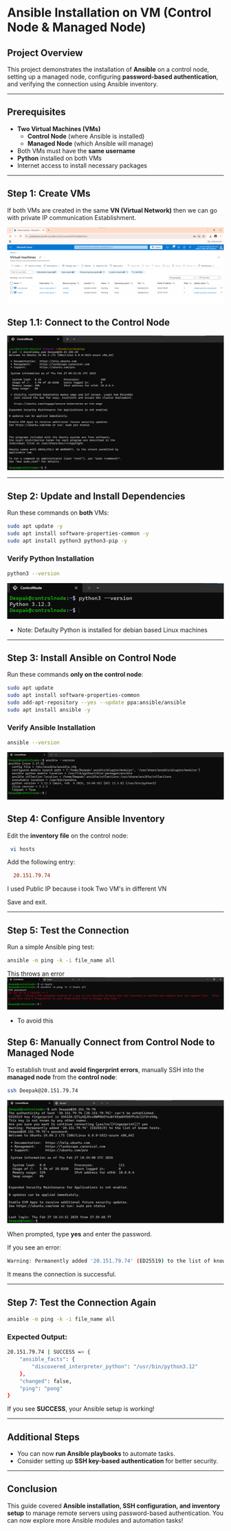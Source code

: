 # Ansible Installation on VM (Control Node & Managed Node)

## Project Overview
This project demonstrates the installation of **Ansible** on a control node, setting up a managed node, configuring **password-based authentication**, and verifying the connection using Ansible inventory.

---
## Prerequisites
- **Two Virtual Machines (VMs)** 
  - **Control Node** (where Ansible is installed)
  - **Managed Node** (which Ansible will manage)
- Both VMs must have the **same username**
- **Python** installed on both VMs
- Internet access to install necessary packages

---
## Step 1: Create VMs 
If both VMs are created in the same **VN (Virtual Network)** then we can go with private IP communication Establishment.
 
 ![](Images/1.png)

 ## Step 1.1: Connect to the Control Node
  ![](Images/2.png)



---
## Step 2: Update and Install Dependencies
Run these commands on **both** VMs:

```sh
sudo apt update -y
sudo apt install software-properties-common -y
sudo apt install python3 python3-pip -y
```
### Verify Python Installation
```sh
python3 --version
```
  ![](Images/3.png)
  
- Note: Defaulty Python is installed for debian based Linux machines 


---
## Step 3: Install Ansible on Control Node
Run these commands **only on the control node**:

```sh
sudo apt update
sudo apt install software-properties-common
sudo add-apt-repository --yes --update ppa:ansible/ansible
sudo apt install ansible -y
```

### Verify Ansible Installation
```sh
ansible --version
```
  ![](Images/4.png)

## Step 4: Configure Ansible Inventory
Edit the **inventory file** on the control node:

```sh
 vi hosts
```
Add the following entry:

```ini
  20.151.79.74
```
I used Public IP because i took Two VM's in different VN

Save and exit.

---

## Step 5: Test the Connection
Run a simple Ansible ping test:

```sh
ansible -m ping -k -i file_name all
```
This throws an error 
  ![](Images/5.png)
 
-  To avoid this

## Step 6: Manually Connect from Control Node to Managed Node
To establish trust and **avoid fingerprint errors**, manually SSH into the **managed node** from 
the **control node**:

```sh
ssh Deepak@20.151.79.74
```
  ![](Images/6.png)

When prompted, type **yes** and enter the password.

If you see an error:
```sh
Warning: Permanently added '20.151.79.74' (ED25519) to the list of known hosts.
```
It means the connection is successful.

---
## Step 7: Test the Connection Again

```sh
ansible -m ping -k -i file_name all
```


### Expected Output:
```sh
20.151.79.74 | SUCCESS => {
    "ansible_facts": {
        "discovered_interpreter_python": "/usr/bin/python3.12"
    },
    "changed": false,
    "ping": "pong"
}
```

If you see **SUCCESS**, your Ansible setup is working!

---
## Additional Steps
- You can now **run Ansible playbooks** to automate tasks.
- Consider setting up **SSH key-based authentication** for better security.

---
## Conclusion
This guide covered **Ansible installation, SSH configuration, and inventory setup** to manage remote servers using password-based authentication. You can now explore more Ansible modules and automation tasks!
